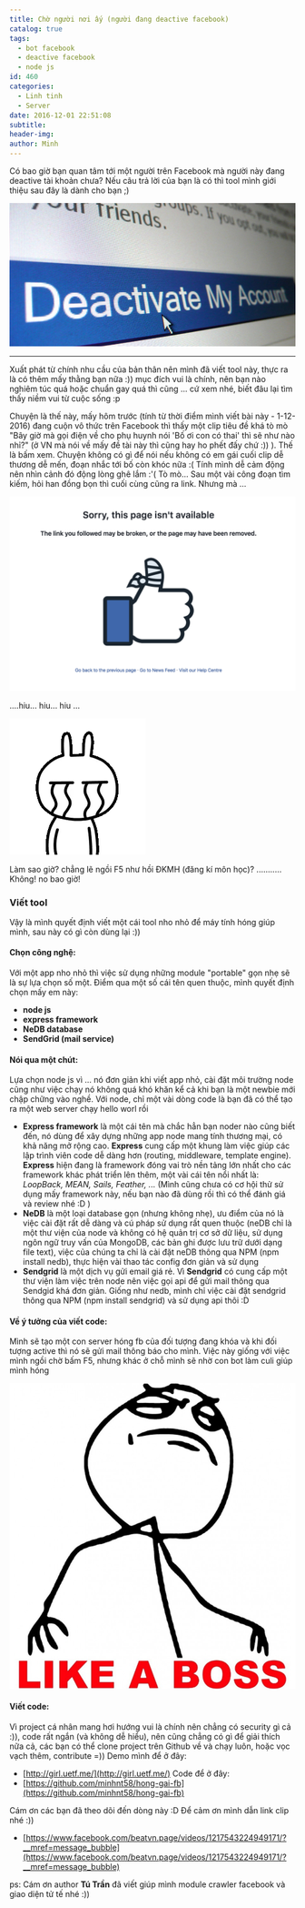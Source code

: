 ```yaml
---
title: Chờ người nơi ấy (người đang deactive facebook)
catalog: true
tags:
  - bot facebook
  - deactive facebook
  - node js
id: 460
categories:
  - Linh tinh
  - Server
date: 2016-12-01 22:51:08
subtitle:
header-img:
author: Minh
---
```


Có bao giờ bạn quan tâm tới một người trên Facebook mà người này đang deactive tài khoản chưa?
Nếu câu trả lời của bạn là có thì tool mình giới thiệu sau đây là dành cho bạn ;)

![deactive facebook](../media/Deactivate-Facebook-Account.jpg)

<!--more-->

* * *

Xuất phát từ chính nhu cầu của bản thân nên mình đã viết tool này, thực ra là có thêm mấy thằng bạn nữa :)) mục đích vui là chính, nên bạn nào nghiêm túc quá hoặc chuẩn gay quá thì cũng ... cứ xem nhé, biết đâu lại tìm thấy niềm vui từ cuộc sống :p

Chuyện là thế này, mấy hôm trước (tính từ thời điểm mình viết bài này - 1-12-2016) đang cuộn vô thức trên Facebook thì thấy một clip tiêu đề khá tò mò "Bây giờ mà gọi điện về cho phụ huynh nói 'Bố ơi con có thai' thì sẽ như nào nhỉ?" (ở VN mà nói về mấy đề tài này thì cũng hay ho phết đấy chứ :)) ). 
Thế là bấm xem. Chuyện không có gì để nói nếu không có em gái cuối clip dễ thương dễ mến, đoạn nhắc tới bố còn khóc nữa :( 
Tính mình dễ cảm động nên nhìn cảnh đó động lòng ghê lắm :'(
Tò mò...
Sau một vài công đoạn tìm kiếm, hỏi han đồng bọn thì cuối cùng cũng ra link.
Nhưng mà ...

![facebook 404](../media/Screen-Shot-2016-12-01-at-9.14.44-PM.png)

....hiu... hiu... hiu ...

![hiu hiu hiu](../media/tuzki-crying.png)

Làm sao giờ? chẳng lẽ ngồi F5 như hồi ĐKMH (đăng kí môn học)?
...........
Không! no bao giờ!

### Viết tool

Vậy là mình quyết định viết một cái tool nho nhỏ để máy tính hóng giúp mình, sau này có gì còn dùng lại :))

#### Chọn công nghệ:

Với một app nho nhỏ thì việc sử dụng những module "portable" gọn nhẹ sẽ là sự lựa chọn số một. Điểm qua một số cái tên quen thuộc, mình quyết định chọn mấy em này:
- **node js**
- **express framework**
- **NeDB database**
- **SendGrid (mail service)**

#### Nói qua một chút:

Lựa chọn node js vì ... nó đơn giản khi viết app nhỏ, cài đặt môi trường node cũng như việc chạy nó không quá khó khăn kể cả khi bạn là một newbie mới chập chững vào nghề. Với node, chỉ một vài dòng code là bạn đã có thể tạo ra một web server chạy hello worl rồi

*   **Express framework** là một cái tên mà chắc hẳn bạn noder nào cũng biết đến, nó dùng để xây dựng những app node mang tính thương mại, có khả năng mở rộng cao. **Express** cung cấp một khung làm việc giúp các lập trình viên code dễ dàng hơn (routing, middleware, template engine). **Express** hiện đang là framework đóng vai trò nền tảng lớn nhất cho các framework khác phát triển lên thêm, một vài cái tên nổi nhất là: _LoopBack, MEAN, Sails, Feather, ..._ (Mình cũng chưa có cơ hội thử sử dụng mấy framework này, nếu bạn nào đã dùng rồi thì có thể đánh giá và review nhé :D )
*   **NeDB** là một loại database gọn (nhưng không nhẹ), ưu điểm của nó là việc cài đặt rất dễ dàng và cú pháp sử dụng rất quen thuộc (neDB chỉ là một thư viện của node và không có hệ quản trị cơ sở dữ liệu, sử dụng ngôn ngữ truy vấn của MongoDB, các bản ghi được lưu trữ dưới dạng file text), việc của chúng ta chỉ là cài đặt neDB thông qua NPM (npm install nedb), thực hiện vài thao tác config đơn giản và sử dụng
*   **Sendgrid** là một dịch vụ gửi email giá rẻ. Vì **Sendgrid** có cung cấp một thư viện làm việc trên node nên việc gọi api để gửi mail thông qua Sendgid khá đơn giản. Giống như nedb, mình chỉ việc cài đặt sendgrid thông qua NPM (npm install sendgrid) và sử dụng api thôi :D

#### Về ý tưởng của viết code:

Mình sẽ tạo một con server hóng fb của đối tượng đang khóa và khi đối tượng active thì nó sẽ gửi mail thông báo cho mình. Việc này giống với việc mình ngồi chờ bấm F5, nhưng khác ở chỗ mình sẽ nhờ con bot làm culi giúp mình hóng

![like-a-boss](../media/like-a-boss.jpg)

#### Viết code:

Vì project cá nhân mang hơi hướng vui là chính nên chẳng có security gì cả :)), code rất ngắn (và không dễ hiểu), nên cũng chẳng có gì để giải thích nữa cả, các bạn có thể clone project trên Github về và chạy luôn, hoặc vọc vạch thêm, contribute =))
Demo mình để ở đây:
- [http://girl.uetf.me/](http://girl.uetf.me/)
Code để ở đây:
- [https://github.com/minhnt58/hong-gai-fb](https://github.com/minhnt58/hong-gai-fb)

Cám ơn các bạn đã theo dõi đến dòng này :D
Để cảm ơn mình dẫn link clip nhé :))
- [https://www.facebook.com/beatvn.page/videos/1217543224949171/?__mref=message_bubble](https://www.facebook.com/beatvn.page/videos/1217543224949171/?__mref=message_bubble)

ps: Cám ơn author **Tú Trần** đã viết giúp mình module crawler facebook và giao diện tử tế nhé :))